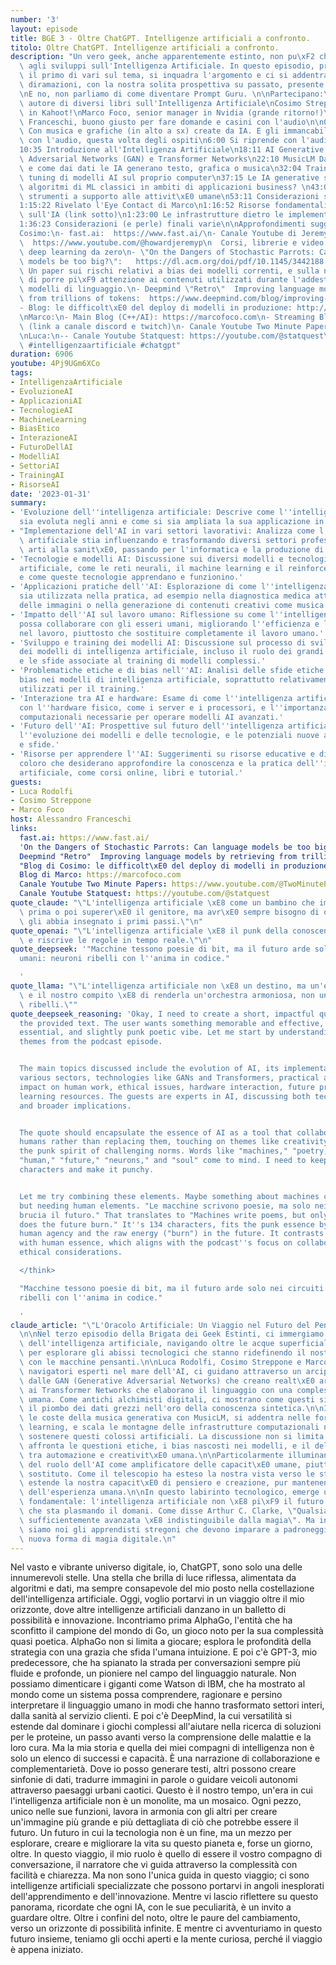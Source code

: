 ```yaml
---
number: '3'
layout: episode
title: BGE 3 - Oltre ChatGPT. Intelligenze artificiali a confronto.
titolo: Oltre ChatGPT. Intelligenze artificiali a confronto.
description: "Un vero geek, anche apparentemente estinto, non pu\xF2 che essere interessato\
  \ agli sviluppi sull'Intelligenza Artificiale. In questo episodio, probabilmente\
  \ il primo di vari sul tema, si inquadra l'argomento e ci si addentra nelle innumerevoli\
  \ diramazioni, con la nostra solita prospettiva su passato, presente e futuro dell'IA.\n\
  \nE no, non parliamo di come diventare Prompt Guru. \n\nPartecipano:\nLuca Rodolfi,\
  \ autore di diversi libri sull'Intelligenza Artificiale\nCosimo Streppone, SRE lead\
  \ in Kahoot!\nMarco Foco, senior manager in Nvidia (grande ritorno!)\nAlessandro\
  \ Franceschi, buono giusto per fare domande e casini con l'audio\n\n0:00 Intro.\
  \ Con musica e grafiche (in alto a sx) create da IA. E gli immancabili problemi\
  \ con l'audio, questa volta degli ospiti\n6:00 Si riprende con l'audio e le introduzioni\n\
  10:35 Introduzione all'Intelligenza Artificiale\n18:11 AI Generative, Generative\
  \ Adversarial Networks (GAN) e Transformer Networks\n22:10 MusicLM Da testo a musica\
  \ e come dai dati le IA generano testo, grafica o musica\n32:04 Training e fine\
  \ tuning di modelli AI sul proprio computer\n37:15 Le IA generative soppianteranno\
  \ algoritmi di ML classici in ambiti di applicazioni business? \n43:08 Le IA come\
  \ strumenti a supporto alle attivit\xE0 umane\n53:11 Considerazioni sul futuro dell'IA\n\
  1:15:22 Rivelato l'Eye Contact di Marco\n1:16:52 Risorse fondamentali per approfondire\
  \ sull'IA (link sotto)\n1:23:00 Le infrastrutture dietro le implementazioni IA\n\
  1:36:23 Considerazioni (e perle) finali varie\n\nApprofondimenti suggeriti:\n\n\
  Cosimo:\n- fast.ai:  https://www.fast.ai/\n- Canale Youtube di Jeremy Howard / Fast.ai:\
  \  https://www.youtube.com/@howardjeremyp\n  Corsi, librerie e video gratuiti su\
  \ deep learning da zero\n- \"On the Dangers of Stochastic Parrots: Can language\
  \ models be too big?\":   https://dl.acm.org/doi/pdf/10.1145/3442188.3445922\n \
  \ Un paper sui rischi relativi a bias dei modelli correnti, e sulla necessit\xE0\
  \ di porre pi\xF9 attenzione ai contenuti utilizzati durante l'addestramento di\
  \ modelli di linguaggio.\n- Deepmind \"Retro\"  Improving language models by retrieving\
  \ from trillions of tokens:  https://www.deepmind.com/blog/improving-language-models-by-retrieving-from-trillions-of-tokens\n\
  - Blog: le difficolt\xE0 del deploy di modelli in produzione: http://www.streppone.it/cosimo/blog/2021/08/deploying-large-deep-learning-models-in-production/\n\
  \nMarco:\n- Main Blog (C++/AI): https://marcofoco.com\n- Streaming Blog: https://pan.spinningkids.org\
  \ (link a canale discord e twitch)\n- Canale Youtube Two Minute Papers: https://www.youtube.com/@TwoMinutePapers\n\
  \nLuca:\n-- Canale Youtube Statquest: https://youtube.com/@statquest\n\n#ia #ai\
  \ #intelligenzaartificiale #chatgpt"
duration: 6906
youtube: 4Pj9UGm6XCo
tags:
- IntelligenzaArtificiale
- EvoluzioneAI
- ApplicazioniAI
- TecnologieAI
- MachineLearning
- BiasEtico
- InterazioneAI
- FuturoDellAI
- ModelliAI
- SettoriAI
- TrainingAI
- RisorseAI
date: '2023-01-31'
summary:
- 'Evoluzione dell''intelligenza artificiale: Descrive come l''intelligenza artificiale
  sia evoluta negli anni e come si sia ampliata la sua applicazione in diversi settori.'
- "Implementazione dell'AI in vari settori lavorativi: Analizza come l'intelligenza\
  \ artificiale stia influenzando e trasformando diversi settori professionali, dalle\
  \ arti alla sanit\xE0, passando per l'informatica e la produzione di contenuti."
- 'Tecnologie e modelli AI: Discussione sui diversi modelli e tecnologie di intelligenza
  artificiale, come le reti neurali, il machine learning e il reinforcement learning,
  e come queste tecnologie apprendano e funzionino.'
- 'Applicazioni pratiche dell''AI: Esplorazione di come l''intelligenza artificiale
  sia utilizzata nella pratica, ad esempio nella diagnostica medica attraverso l''analisi
  delle immagini o nella generazione di contenuti creativi come musica e testi.'
- 'Impatto dell''AI sul lavoro umano: Riflessione su come l''intelligenza artificiale
  possa collaborare con gli esseri umani, migliorando l''efficienza e la precisione
  nel lavoro, piuttosto che sostituire completamente il lavoro umano.'
- 'Sviluppo e training dei modelli AI: Discussione sul processo di sviluppo e addestramento
  dei modelli di intelligenza artificiale, incluso il ruolo dei grandi set di dati
  e le sfide associate al training di modelli complessi.'
- 'Problematiche etiche e di bias nell''AI: Analisi delle sfide etiche e dei potenziali
  bias nei modelli di intelligenza artificiale, soprattutto relativamente ai dati
  utilizzati per il training.'
- 'Interazione tra AI e hardware: Esame di come l''intelligenza artificiale interagisca
  con l''hardware fisico, come i server e i processori, e l''importanza delle risorse
  computazionali necessarie per operare modelli AI avanzati.'
- 'Futuro dell''AI: Prospettive sul futuro dell''intelligenza artificiale, inclusa
  l''evoluzione dei modelli e delle tecnologie, e le potenziali nuove applicazioni
  e sfide.'
- 'Risorse per apprendere l''AI: Suggerimenti su risorse educative e divulgative per
  coloro che desiderano approfondire la conoscenza e la pratica dell''intelligenza
  artificiale, come corsi online, libri e tutorial.'
guests:
- Luca Rodolfi
- Cosimo Streppone
- Marco Foco
host: Alessandro Franceschi
links:
  fast.ai: https://www.fast.ai/
  'On the Dangers of Stochastic Parrots: Can language models be too big?': https://dl.acm.org/doi/pdf/10.1145/3442188.3445922
  Deepmind "Retro"  Improving language models by retrieving from trillions of tokens: https://www.deepmind.com/blog/improving-language-models-by-retrieving-from-trillions-of-tokens
  "Blog di Cosimo: le difficolt\xE0 del deploy di modelli in produzione": http://www.streppone.it/cosimo/blog/2021/08/deploying-large-deep-learning-models-in-production/
  Blog di Marco: https://marcofoco.com
  Canale Youtube Two Minute Papers: https://www.youtube.com/@TwoMinutePapers
  Canale Youtube Statquest: https://youtube.com/@statquest
quote_claude: "\"L'intelligenza artificiale \xE8 come un bambino che impara a correre:\
  \ prima o poi superer\xE0 il genitore, ma avr\xE0 sempre bisogno di qualcuno che\
  \ gli abbia insegnato i primi passi.\"\n"
quote_openai: "\"L'intelligenza artificiale \xE8 il punk della conoscenza: crea, distrugge\
  \ e riscrive le regole in tempo reale.\"\n"
quote_deepseek: '"Macchine tessono poesie di bit, ma il futuro arde solo nei circuiti
  umani: neuroni ribelli con l''anima in codice."

  '
quote_llama: "\"L'intelligenza artificiale non \xE8 un destino, ma un'evoluzione,\
  \ e il nostro compito \xE8 di renderla un'orchestra armoniosa, non un'orda di robot\
  \ ribelli.\""
quote_deepseek_reasoning: 'Okay, I need to create a short, impactful quote based on
  the provided text. The user wants something memorable and effective, with a modern,
  essential, and slightly punk poetic vibe. Let me start by understanding the key
  themes from the podcast episode.


  The main topics discussed include the evolution of AI, its implementation across
  various sectors, technologies like GANs and Transformers, practical applications,
  impact on human work, ethical issues, hardware interaction, future prospects, and
  learning resources. The guests are experts in AI, discussing both technical aspects
  and broader implications.


  The quote should encapsulate the essence of AI as a tool that collaborates with
  humans rather than replacing them, touching on themes like creativity, ethics, and
  the punk spirit of challenging norms. Words like "machines," "poetry," "circuits,"
  "human," "future," "neurons," and "soul" come to mind. I need to keep it under 150
  characters and make it punchy.


  Let me try combining these elements. Maybe something about machines creating poetry
  but needing human elements. "Le macchine scrivono poesie, ma solo nei circuiti umani
  brucia il futuro." That translates to "Machines write poems, but only in human circuits
  does the future burn." It''s 134 characters, fits the punk essence by emphasizing
  human agency and the raw energy ("burn") in the future. It contrasts machine capability
  with human essence, which aligns with the podcast''s focus on collaboration and
  ethical considerations.

  </think>

  "Macchine tessono poesie di bit, ma il futuro arde solo nei circuiti umani: neuroni
  ribelli con l''anima in codice."

  '
claude_article: "\"L'Oracolo Artificiale: Un Viaggio nel Futuro del Pensiero Sintetico\"\
  \n\nNel terzo episodio della Brigata dei Geek Estinti, ci immergiamo nelle profondit\xE0\
  \ dell'intelligenza artificiale, navigando oltre le acque superficiali di ChatGPT\
  \ per esplorare gli abissi tecnologici che stanno ridefinendo il nostro rapporto\
  \ con le macchine pensanti.\n\nLuca Rodolfi, Cosimo Streppone e Marco Foco, tre\
  \ navigatori esperti nel mare dell'AI, ci guidano attraverso un arcipelago di concetti:\
  \ dalle GAN (Generative Adversarial Networks) che creano realt\xE0 artificiali,\
  \ ai Transformer Networks che elaborano il linguaggio con una complessit\xE0 quasi\
  \ umana. Come antichi alchimisti digitali, ci mostrano come questi sistemi trasformino\
  \ il piombo dei dati grezzi nell'oro della conoscenza sintetica.\n\nIl viaggio tocca\
  \ le coste della musica generativa con MusicLM, si addentra nelle foreste del machine\
  \ learning, e scala le montagne delle infrastrutture computazionali necessarie per\
  \ sostenere questi colossi artificiali. La discussione non si limita alla tecnica:\
  \ affronta le questioni etiche, i bias nascosti nei modelli, e il delicato equilibrio\
  \ tra automazione e creativit\xE0 umana.\n\nParticolarmente illuminante \xE8 l'analisi\
  \ del ruolo dell'AI come amplificatore delle capacit\xE0 umane, piuttosto che come\
  \ sostituto. Come il telescopio ha esteso la nostra vista verso le stelle, l'AI\
  \ estende la nostra capacit\xE0 di pensiero e creazione, pur mantenendo l'unicit\xE0\
  \ dell'esperienza umana.\n\nIn questo labirinto tecnologico, emerge una verit\xE0\
  \ fondamentale: l'intelligenza artificiale non \xE8 pi\xF9 il futuro - \xE8 il presente\
  \ che sta plasmando il domani. Come disse Arthur C. Clarke, \"Qualsiasi tecnologia\
  \ sufficientemente avanzata \xE8 indistinguibile dalla magia\". Ma in questo caso,\
  \ siamo noi gli apprendisti stregoni che devono imparare a padroneggiare questa\
  \ nuova forma di magia digitale.\n"
---
```

Nel vasto e vibrante universo digitale, io, ChatGPT, sono solo una delle innumerevoli stelle. Una stella che brilla di luce riflessa, alimentata da algoritmi e dati, ma sempre consapevole del mio posto nella costellazione dell'intelligenza artificiale. Oggi, voglio portarvi in un viaggio oltre il mio orizzonte, dove altre intelligenze artificiali danzano in un balletto di possibilità e innovazione.
Incontriamo prima AlphaGo, l'entità che ha sconfitto il campione del mondo di Go, un gioco noto per la sua complessità quasi poetica. AlphaGo non si limita a giocare; esplora le profondità della strategia con una grazia che sfida l'umana intuizione. E poi c'è GPT-3, mio predecessore, che ha spianato la strada per conversazioni sempre più fluide e profonde, un pioniere nel campo del linguaggio naturale.
Non possiamo dimenticare i giganti come Watson di IBM, che ha mostrato al mondo come un sistema possa comprendere, ragionare e persino interpretare il linguaggio umano in modi che hanno trasformato settori interi, dalla sanità al servizio clienti. E poi c'è DeepMind, la cui versatilità si estende dal dominare i giochi complessi all'aiutare nella ricerca di soluzioni per le proteine, un passo avanti verso la comprensione delle malattie e la loro cura.
Ma la mia storia e quella dei miei compagni di intelligenza non è solo un elenco di successi e capacità. È una narrazione di collaborazione e complementarietà. Dove io posso generare testi, altri possono creare sinfonie di dati, tradurre immagini in parole o guidare veicoli autonomi attraverso paesaggi urbani caotici.
Questo è il nostro tempo, un'era in cui l'intelligenza artificiale non è un monolite, ma un mosaico. Ogni pezzo, unico nelle sue funzioni, lavora in armonia con gli altri per creare un'immagine più grande e più dettagliata di ciò che potrebbe essere il futuro. Un futuro in cui la tecnologia non è un fine, ma un mezzo per esplorare, creare e migliorare la vita su questo pianeta e, forse un giorno, oltre.
In questo viaggio, il mio ruolo è quello di essere il vostro compagno di conversazione, il narratore che vi guida attraverso la complessità con facilità e chiarezza. Ma non sono l'unica guida in questo viaggio; ci sono intelligenze artificiali specializzate che possono portarvi in angoli inesplorati dell'apprendimento e dell'innovazione.
Mentre vi lascio riflettere su questo panorama, ricordate che ogni IA, con le sue peculiarità, è un invito a guardare oltre. Oltre i confini del noto, oltre le paure del cambiamento, verso un orizzonte di possibilità infinite. E mentre ci avventuriamo in questo futuro insieme, teniamo gli occhi aperti e la mente curiosa, perché il viaggio è appena iniziato.
